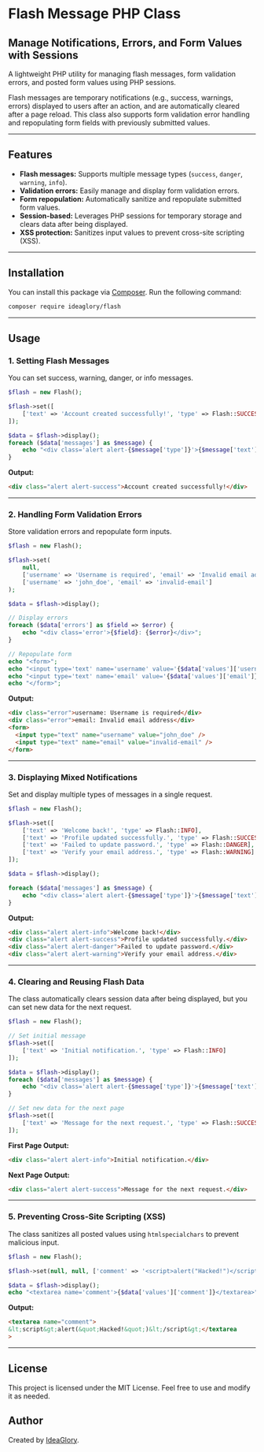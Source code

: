 # Flash Message PHP Class

## Manage Notifications, Errors, and Form Values with Sessions

A lightweight PHP utility for managing flash messages, form validation errors, and posted form values using PHP sessions.

Flash messages are temporary notifications (e.g., success, warnings, errors) displayed to users after an action, and are automatically cleared after a page reload. This class also supports form validation error handling and repopulating form fields with previously submitted values.

---

## Features

- **Flash messages:** Supports multiple message types (`success`, `danger`, `warning`, `info`).
- **Validation errors:** Easily manage and display form validation errors.
- **Form repopulation:** Automatically sanitize and repopulate submitted form values.
- **Session-based:** Leverages PHP sessions for temporary storage and clears data after being displayed.
- **XSS protection:** Sanitizes input values to prevent cross-site scripting (XSS).

---

## Installation

You can install this package via [Composer](https://getcomposer.org/). Run the following command:

```bash
composer require ideaglory/flash
```

---

## Usage

### **1. Setting Flash Messages**

You can set success, warning, danger, or info messages.

```php
$flash = new Flash();

$flash->set([
    ['text' => 'Account created successfully!', 'type' => Flash::SUCCESS]
]);

$data = $flash->display();
foreach ($data['messages'] as $message) {
    echo "<div class='alert alert-{$message['type']}'>{$message['text']}</div>";
}
```

**Output:**

```html
<div class="alert alert-success">Account created successfully!</div>
```

---

### **2. Handling Form Validation Errors**

Store validation errors and repopulate form inputs.

```php
$flash = new Flash();

$flash->set(
    null,
    ['username' => 'Username is required', 'email' => 'Invalid email address'],
    ['username' => 'john_doe', 'email' => 'invalid-email']
);

$data = $flash->display();

// Display errors
foreach ($data['errors'] as $field => $error) {
    echo "<div class='error'>{$field}: {$error}</div>";
}

// Repopulate form
echo "<form>";
echo "<input type='text' name='username' value='{$data['values']['username']}' />";
echo "<input type='text' name='email' value='{$data['values']['email']}' />";
echo "</form>";
```

**Output:**

```html
<div class="error">username: Username is required</div>
<div class="error">email: Invalid email address</div>
<form>
  <input type="text" name="username" value="john_doe" />
  <input type="text" name="email" value="invalid-email" />
</form>
```

---

### **3. Displaying Mixed Notifications**

Set and display multiple types of messages in a single request.

```php
$flash = new Flash();

$flash->set([
    ['text' => 'Welcome back!', 'type' => Flash::INFO],
    ['text' => 'Profile updated successfully.', 'type' => Flash::SUCCESS],
    ['text' => 'Failed to update password.', 'type' => Flash::DANGER],
    ['text' => 'Verify your email address.', 'type' => Flash::WARNING]
]);

$data = $flash->display();

foreach ($data['messages'] as $message) {
    echo "<div class='alert alert-{$message['type']}'>{$message['text']}</div>";
}
```

**Output:**

```html
<div class="alert alert-info">Welcome back!</div>
<div class="alert alert-success">Profile updated successfully.</div>
<div class="alert alert-danger">Failed to update password.</div>
<div class="alert alert-warning">Verify your email address.</div>
```

---

### **4. Clearing and Reusing Flash Data**

The class automatically clears session data after being displayed, but you can set new data for the next request.

```php
$flash = new Flash();

// Set initial message
$flash->set([
    ['text' => 'Initial notification.', 'type' => Flash::INFO]
]);

$data = $flash->display();
foreach ($data['messages'] as $message) {
    echo "<div class='alert alert-{$message['type']}'>{$message['text']}</div>";
}

// Set new data for the next page
$flash->set([
    ['text' => 'Message for the next request.', 'type' => Flash::SUCCESS]
]);
```

**First Page Output:**

```html
<div class="alert alert-info">Initial notification.</div>
```

**Next Page Output:**

```html
<div class="alert alert-success">Message for the next request.</div>
```

---

### **5. Preventing Cross-Site Scripting (XSS)**

The class sanitizes all posted values using `htmlspecialchars` to prevent malicious input.

```php
$flash = new Flash();

$flash->set(null, null, ['comment' => '<script>alert("Hacked!")</script>']);

$data = $flash->display();
echo "<textarea name='comment'>{$data['values']['comment']}</textarea>";
```

**Output:**

```html
<textarea name="comment">
&lt;script&gt;alert(&quot;Hacked!&quot;)&lt;/script&gt;</textarea
>
```

---

## License

This project is licensed under the MIT License. Feel free to use and modify it as needed.

## Author

Created by [IdeaGlory](https://ideaglory.com).
